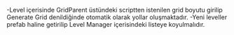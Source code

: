 -Level içerisinde GridParent üstündeki scriptten istenilen grid boyutu girilip Generate Grid denildiğinde otomatik olarak yollar oluşmaktadır.
-Yeni leveller prefab haline getirilip Level Manager içerisindeki listeye koyulmalıdır.
